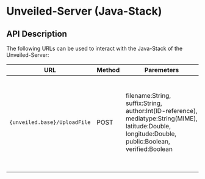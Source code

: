 # Unveiled-Server (Java-Stack)


## API Description
The following URLs can be used to interact with the Java-Stack of the Unveiled-Server:

| URL | Method | Paremeters | Description |
|-----|--------|------------|-------------|
|`{unveiled.base}/UploadFile` | POST | filename:String,<br/> suffix:String,<br/> author:Int(ID-reference),<br/> mediatype:String(MIME),<br/> latitude:Double,<br/> longitude:Double,<br/> public:Boolean,<br/> verified:Boolean | Is used to upload a file to the server. The content of the file must be send inside the HTTP requests body as bytes.|
||||
